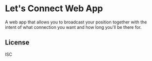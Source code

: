 # Let's Connect Web App

A web app that allows you to broadcast your position together with the intent of what connection you want and how long you'll be there for.

## License

ISC

